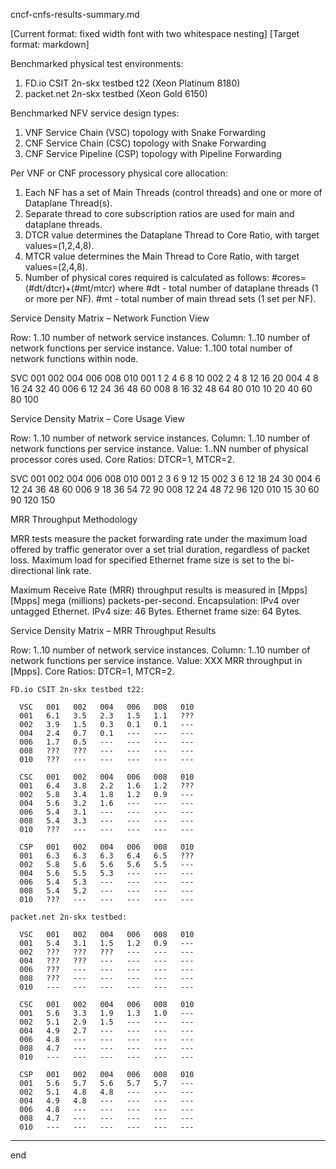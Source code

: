 cncf-cnfs-results-summary.md

[Current format: fixed width font with two whitespace nesting]
[Target format: markdown]

Benchmarked physical test environments:

  1. FD.io CSIT 2n-skx testbed t22  (Xeon Platinum 8180)
  2. packet.net 2n-skx testbed (Xeon Gold 6150)

Benchmarked NFV service design types:

  1. VNF Service Chain (VSC) topology with Snake Forwarding
  2. CNF Service Chain (CSC) topology with Snake Forwarding
  3. CNF Service Pipeline (CSP) topology with Pipeline Forwarding

Per VNF or CNF processory physical core allocation:

  1. Each NF has a set of Main Threads (control threads) and one or more of Dataplane Thread(s).
  2. Separate thread to core subscription ratios are used for main and dataplane threads.
  3. DTCR value determines the Dataplane Thread to Core Ratio, with target values=(1,2,4,8).
  4. MTCR value determines the Main Thread to Core Ratio, with target values=(2,4,8).
  5. Number of physical cores required is calculated as follows:
      #cores=(#dt/dtcr)+(#mt/mtcr)
      where
        #dt - total number of dataplane threads (1 or more per NF).
        #mt - total number of main thread sets (1 set per NF).

Service Density Matrix – Network Function View

  Row:    1..10  number of network service instances.
  Column: 1..10  number of network functions per service instance.
  Value:  1..100 total number of network functions within node.

  SVC   001   002   004   006   008   010
  001     1     2     4     6     8    10
  002     2     4     8    12    16    20
  004     4     8    16    24    32    40
  006     6    12    24    36    48    60
  008     8    16    32    48    64    80
  010    10    20    40    60    80   100

Service Density Matrix – Core Usage View

  Row:    1..10  number of network service instances.
  Column: 1..10  number of network functions per service instance.
  Value:  1..NN  number of physical processor cores used.
  Core Ratios: DTCR=1, MTCR=2.

  SVC   001   002   004   006   008   010
  001     2     3     6     9    12    15
  002     3     6    12    18    24    30
  004     6    12    24    36    48    60
  006     9    18    36    54    72    90
  008    12    24    48    72    96   120
  010    15    30    60    90   120   150

MRR Throughput Methodology

  MRR tests measure the packet forwarding rate under the maximum load
  offered by traffic generator over a set trial duration, regardless of
  packet loss. Maximum load for specified Ethernet frame size is set to
  the bi-directional link rate.

  Maximum Receive Rate (MRR) throughput results is measured in [Mpps]
    [Mpps] mega (millions) packets-per-second.
    Encapsulation: IPv4 over untagged Ethernet.
    IPv4 size: 46 Bytes.
    Ethernet frame size: 64 Bytes.

Service Density Matrix – MRR Throughput Results

  Row:    1..10  number of network service instances.
  Column: 1..10  number of network functions per service instance.
  Value:  XXX    MRR throughput in [Mpps].
  Core Ratios: DTCR=1, MTCR=2.

    FD.io CSIT 2n-skx testbed t22:

      VSC   001   002   004   006   008   010
      001   6.1   3.5   2.3   1.5   1.1   ???
      002   3.9   1.5   0.3   0.1   0.1   ---
      004   2.4   0.7   0.1   ---   ---   ---
      006   1.7   0.5   ---   ---   ---   ---
      008   ???   ???   ---   ---   ---   ---
      010   ???   ---   ---   ---   ---   ---

      CSC   001   002   004   006   008   010
      001   6.4   3.8   2.2   1.6   1.2   ???
      002   5.8   3.4   1.8   1.2   0.9   ---
      004   5.6   3.2   1.6   ---   ---   ---
      006   5.4   3.1   ---   ---   ---   ---
      008   5.4   3.3   ---   ---   ---   ---
      010   ???   ---   ---   ---   ---   ---

      CSP   001   002   004   006   008   010
      001   6.3   6.3   6.3   6.4   6.5   ???
      002   5.8   5.6   5.6   5.6   5.5   ---
      004   5.6   5.5   5.3   ---   ---   ---
      006   5.4   5.3   ---   ---   ---   ---
      008   5.4   5.2   ---   ---   ---   ---
      010   ???   ---   ---   ---   ---   ---

    packet.net 2n-skx testbed:

      VSC   001   002   004   006   008   010
      001   5.4   3.1   1.5   1.2   0.9   ---
      002   ???   ???   ???   ---   ---   ---
      004   ???   ???   ---   ---   ---   ---
      006   ???   ---   ---   ---   ---   ---
      008   ???   ---   ---   ---   ---   ---
      010   ---   ---   ---   ---   ---   ---

      CSC   001   002   004   006   008   010
      001   5.6   3.3   1.9   1.3   1.0   ---
      002   5.1   2.9   1.5   ---   ---   ---
      004   4.9   2.7   ---   ---   ---   ---
      006   4.8   ---   ---   ---   ---   ---
      008   4.7   ---   ---   ---   ---   ---
      010   ---   ---   ---   ---   ---   ---

      CSP   001   002   004   006   008   010
      001   5.6   5.7   5.6   5.7   5.7   ---
      002   5.1   4.8   4.8   ---   ---   ---
      004   4.9   4.8   ---   ---   ---   ---
      006   4.8   ---   ---   ---   ---   ---
      008   4.7   ---   ---   ---   ---   ---
      010   ---   ---   ---   ---   ---   ---

---
end
